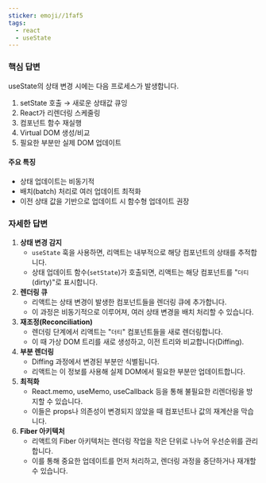 ```yaml
---
sticker: emoji//1faf5
tags:
  - react
  - useState
---
```

### 핵심 답변
useState의 상태 변경 시에는 다음 프로세스가 발생합니다.

1. setState 호출 → 새로운 상태값 큐잉
2. React가 리렌더링 스케줄링
3. 컴포넌트 함수 재실행 
4. Virtual DOM 생성/비교
5. 필요한 부분만 실제 DOM 업데이트
#### 주요 특징
- 상태 업데이트는 비동기적
- 배치(batch) 처리로 여러 업데이트 최적화
- 이전 상태 값을 기반으로 업데이트 시 함수형 업데이트 권장

### 자세한 답변
1. **상태 변경 감지**
   * `useState` 훅을 사용하면, 리액트는 내부적으로 해당 컴포넌트의 상태를 추적합니다.
   * 상태 업데이트 함수(`setState`)가 호출되면, 리액트는 해당 컴포넌트를 "`더티`(dirty)"로 표시합니다.
2. **렌더링 큐**
   * 리액트는 상태 변경이 발생한 컴포넌트들을 렌더링 큐에 추가합니다.
   * 이 과정은 비동기적으로 이루어져, 여러 상태 변경을 배치 처리할 수 있습니다.
3. **재조정(Reconciliation)**
   * 렌더링 단계에서 리액트는 "`더티`" 컴포넌트들을 새로 렌더링합니다.
   * 이 때 가상 DOM 트리를 새로 생성하고, 이전 트리와 비교합니다(Diffing).
4. **부분 렌더링**
   * Diffing 과정에서 변경된 부분만 식별됩니다.
   * 리액트는 이 정보를 사용해 실제 DOM에서 필요한 부분만 업데이트합니다.
5. **최적화**
   * React.memo, useMemo, useCallback 등을 통해 불필요한 리렌더링을 방지할 수 있습니다.
   * 이들은 props나 의존성이 변경되지 않았을 때 컴포넌트나 값의 재계산을 막습니다.
6. **Fiber 아키텍처**
   * 리액트의 Fiber 아키텍처는 렌더링 작업을 작은 단위로 나누어 우선순위를 관리합니다.
   * 이를 통해 중요한 업데이트를 먼저 처리하고, 렌더링 과정을 중단하거나 재개할 수 있습니다.